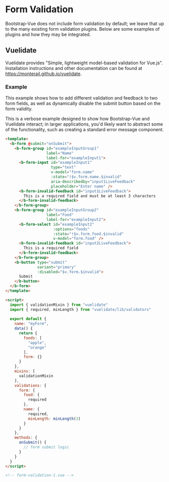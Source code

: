 # Form Validation

Bootstrap-Vue does not include form validation by default; we leave that up to the many existing form validation plugins. Below are some examples of plugins and how they may be integrated.

## Vuelidate

Vuelidate provides "Simple, lightweight model-based validation for Vue.js". Installation instructions and other documentation can be found at https://monterail.github.io/vuelidate.

### Example

This example shows how to add different validation and feedback to two form fields, as well as dynamically disable the submit button based on the form validity.

This is a verbose example designed to show how Bootstrap-Vue and Vuelidate interact; in larger applications, you'd likely want to abstract some of the functionality, such as creating a standard error message component.

```html
<template>
  <b-form @submit="onSubmit">
    <b-form-group id="exampleInputGroup1"
                  label="Name"
                  label-for="exampleInput1">
      <b-form-input id="exampleInput1"
                    type="text"
                    v-model="form.name"
                    :state="!$v.form.name.$invalid"
                    aria-describedby="input1LiveFeedback"
                    placeholder="Enter name" />
      <b-form-invalid-feedback id="input1LiveFeedback">
        This is a required field and must be at least 3 characters
      </b-form-invalid-feedback>
    </b-form-group>
    <b-form-group id="exampleInputGroup2"
                  label="Food"
                  label-for="exampleInput2">
      <b-form-select id="exampleInput2"
                     :options="foods"
                     :state="!$v.form.food.$invalid"
                     v-model="form.food" />
      <b-form-invalid-feedback id="input2LiveFeedback">
        This is a required field
      </b-form-invalid-feedback>
    </b-form-group>
    <b-button type="submit"
              variant="primary"
              :disabled="$v.form.$invalid">
      Submit
    </b-button>
  </b-form>  
</template>

<script>
  import { validationMixin } from "vuelidate"
  import { required, minLength } from "vuelidate/lib/validators"
  
  export default {
    name: "myForm",
    data() {
      return {
        foods: [
          "apple",
          "orange"
        ],
        form: {}
      }
    },
    mixins: [
      validationMixin
    ],
    validations: {
      form: {
        food: {
          required
        },
        name: {
          required,
          minLength: minLength(3)   
        }
      }
    },
    methods: {
      onSubmit() {
        // form submit logic
      }
    }
  }
</script>

<!-- form-validation-1.vue -->
```
